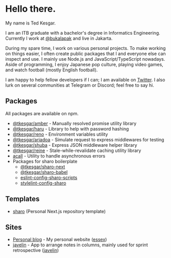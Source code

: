 # Hello there.

My name is Ted Kesgar.

I am an ITB graduate with a bachelor's degree in Informatics Engineering. Currently I work at [@bukalapak](https://github.com/bukalapak) and live in Jakarta.

During my spare time, I work on various personal projects. To make working on things easier, I often create public packages that I and everyone else can inspect and use. I mainly use Node.js and JavaScript/TypeScript nowadays. Aside of programming, I enjoy Japanese pop culture, playing video games, and watch football (mostly English football).

I am happy to help fellow developers if I can; I am available on [Twitter](https://twitter.com/tkesgar). I also lurk on several communities at Telegram or Discord; feel free to say hi.

## Packages

All packages are available on npm.

- [@tkesgar/amber](https://github.com/tkesgar/packages/tree/main/packages/amber) - Manually resolved promise utility library
- [@tkesgar/haru](https://github.com/tkesgar/packages/tree/main/packages/haru) - Library to help with password hashing
- [@tkesgar/reno](https://github.com/tkesgar/reno) - Environment variables utility
- [@tkesgar/ariadoa](https://github.com/tkesgar/ariadoa) - Simulate request to express middlewares for testing
- [@tkesgar/shuba](https://github.com/tkesgar/shuba) - Express JSON middleware helper library
- [@tkesgar/reine](https://github.com/tkesgar/reine) - Stale-while-revalidate caching utility library
- [acall](https://github.com/tkesgar/acall) - Utility to handle asynchronous errors
- Packages for sharo boilerplate
  - [@tkesgar/sharo-next](https://github.com/tkesgar/sharo-packages/tree/lapin/packages/sharo-next)
  - [@tkesgar/sharo-babel](https://github.com/tkesgar/sharo-packages/tree/lapin/packages/sharo-babel)
  - [eslint-config-sharo-scripts](https://github.com/tkesgar/sharo-packages/tree/lapin/packages/eslint-config-sharo-scripts)
  - [stylelint-config-sharo](https://github.com/tkesgar/sharo-packages/tree/lapin/packages/stylelint-config-sharo)

## Templates

- [sharo](https://github.com/tkesgar/sharo) (Personal Next.js repository template)

## Sites

- [Personal blog](https://blog.tkesgar.space) - My personal website ([essex](https://github.com/tkesgar/essex))
- [javelin](https://javelin.vercel.app) - App to arrange notes in columns, mainly used for sprint retrospective ([javelin](https://github.com/tkesgar/javelin))
